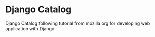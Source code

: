 # Django Catalog
Django Catalog following tutorial from mozilla.org for developing web application with Django
